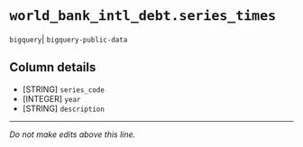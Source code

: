 # `world_bank_intl_debt.series_times`
`bigquery`| `bigquery-public-data`

## Column details
* [STRING]    `series_code`
* [INTEGER]   `year`
* [STRING]    `description`

-------------------------------------------------------------------------------
*Do not make edits above this line.*

